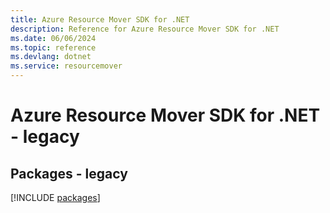 ```yaml
---
title: Azure Resource Mover SDK for .NET
description: Reference for Azure Resource Mover SDK for .NET
ms.date: 06/06/2024
ms.topic: reference
ms.devlang: dotnet
ms.service: resourcemover
---
```

# Azure Resource Mover SDK for .NET - legacy
## Packages - legacy
[!INCLUDE [packages](resource-mover-index.md)]